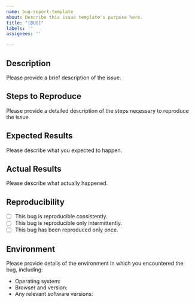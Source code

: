 ```yaml
---
name: bug-report-template
about: Describe this issue template's purpose here.
title: "[BUG]"
labels: ''
assignees: ''

---
```


## Description

Please provide a brief description of the issue.

## Steps to Reproduce

Please provide a detailed description of the steps necessary to reproduce the issue.

## Expected Results

Please describe what you expected to happen.

## Actual Results

Please describe what actually happened.

## Reproducibility

- [ ] This bug is reproducible consistently.
- [ ] This bug is reproducible only intermittently.
- [ ] This bug has been reproduced only once.

## Environment

Please provide details of the environment in which you encountered the bug, including:

- Operating system:
- Browser and version:
- Any relevant software versions:
